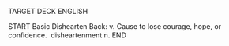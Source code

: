 TARGET DECK
ENGLISH

START
Basic
Dishearten
Back: v. Cause to lose courage, hope, or confidence.  disheartenment n.
END
